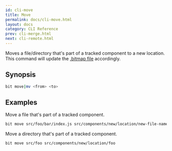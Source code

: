 ```yaml
---
id: cli-move
title: Move
permalink: docs/cli-move.html
layout: docs
category: CLI Reference
prev: cli-merge.html
next: cli-remote.html
---
```

Moves a file/directory that's part of a tracked component to a new location.
This command will update the [.bitmap file](/docs/initializing-bit.html#bitmap) accordingly.

## Synopsis

```bash
bit move|mv <from> <to>
```

## Examples

Move a file that's part of a tracked component.

```bash
bit move src/foo/bar/index.js src/components/new/location/new-file-name.js
```

Move a directory that's part of a tracked component.

```bash
bit move src/foo src/components/new/location/foo
```